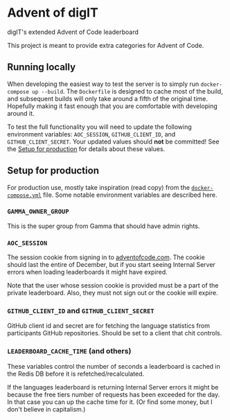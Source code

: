 # Advent of digIT

digIT's extended Advent of Code leaderboard

This project is meant to provide extra categories for Advent of Code.

## Running locally

When developing the easiest way to test the server is to simply run
`docker-compose up --build`. The `Dockerfile` is designed to cache most of the
build, and subsequent builds will only take around a fifth of the original time.
Hopefully making it fast enough that you are comfortable with developing around
it.

To test the full functionality you will need to update the following environment
variables: `AOC_SESSION`, `GITHUB_CLIENT_ID`, and `GITHUB_CLIENT_SECRET`. Your
updated values should **not** be committed! See the [Setup for production](#setup-for-production)
for details about these values.

## Setup for production

For production use, mostly take inspiration (read copy) from the
[`docker-compose.yml`](./docker-compose.yml) file. Some notable environment
variables are described here.

### `GAMMA_OWNER_GROUP`

This is the super group from Gamma that should have admin rights.

### `AOC_SESSION`

The session cookie from signing in to [adventofcode.com](https://adventofcode.com/).
The cookie should last the entire of December, but if you start seeing Internal
Server errors when loading leaderboards it might have expired.

Note that the user whose session cookie is provided must be a part of the
private leaderboard. Also, they must not sign out or the cookie will expire.

### `GITHUB_CLIENT_ID` and `GITHUB_CLIENT_SECRET`

GitHub client id and secret are for fetching the language statistics from
participants GitHub repositories. Should be set to a client that chit controls.

### `LEADERBOARD_CACHE_TIME` (and others)

These variables control the number of seconds a leaderboard is cached in the
Redis DB before it is refetched/recalculated.

If the languages leaderboard is returning Internal Server errors it might be
because the free tiers number of requests has been exceeded for the day. In that
case you can up the cache time for it. (Or find some money, but I don't believe
in capitalism.)
